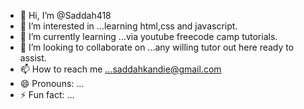 - 👋 Hi, I’m @Saddah418
- 👀 I’m interested in ...learning html,css and javascript.
- 🌱 I’m currently learning ...via youtube freecode camp tutorials.
- 💞️ I’m looking to collaborate on ...any willing tutor out here ready to assist.
- 📫 How to reach me ...saddahkandie@gmail.com
- 😄 Pronouns: ...
- ⚡ Fun fact: ...

<!---
Saddah418/Saddah418 is a ✨ special ✨ repository because its `README.md` (this file) appears on your GitHub profile.
You can click the Preview link to take a look at your changes.
--->
